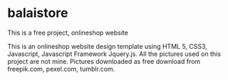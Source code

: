 # balaistore
This is a free project, onlineshop website

This is an onlineshop website design template using HTML 5, CSS3, Javascript, Javascript Framework Jquery.js.
All the pictures used on this project are not mine.
Pictures downloaded as free download from freepik.com, pexel.com, tumblr.com.
